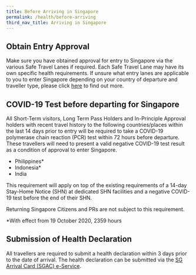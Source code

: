 ```yaml
---
title: Before Arriving in Singapore
permalink: /health/before-arriving
third_nav_title: Arriving in Singapore
---
```


## Obtain Entry Approval

Make sure you have obtained approval for entry to Singapore via the various Safe Travel Lanes if required. Each Safe Travel Lane may have its own specific health requirements. If unsure what entry lanes are applicable to you to enter Singapore depending on your country of departure and traveller type, please click [here](/arriving/overview) to find out more.

## COVID-19 Test before departing for Singapore
All Short-Term visitors, Long Term Pass Holders and In-Principle Approval holders with recent travel history to the following countries/places within the last 14 days prior to entry will be required to take a COVID-19 polymerase chain reaction (PCR) test within 72 hours before departure. These travellers will need to present a valid negative COVID-19 test result as a condition of approval to enter Singapore.

- Philippines*
- Indonesia*
- India

This requirement will apply on top of the existing requirements of a 14-day Stay-Home Notice (SHN) at dedicated SHN facilities and a negative COVID-19 test before the end of their SHN.

Returning Singapore Citizens and PRs are not subject to this requirement.

*With effect from 19 October 2020, 2359 hours

## Submission of Health Declaration

All travellers are required to submit a health declaration within 3 days prior to the date of arrival. The health declaration can be submitted via the [SG Arrival Card (SGAC) e-Service](https://eservices.ica.gov.sg/sgarrivalcard/).


